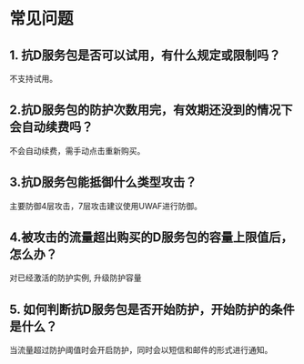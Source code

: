 # 常见问题

## 1. 抗D服务包是否可以试用，有什么规定或限制吗？

不支持试用。

## 2.抗D服务包的防护次数用完，有效期还没到的情况下会自动续费吗？

不会自动续费，需手动点击重新购买。

##  3.抗D服务包能抵御什么类型攻击？

主要防御4层攻击，7层攻击建议使用UWAF进行防御。

## 4.被攻击的流量超出购买的D服务包的容量上限值后，怎么办？

对已经激活的防护实例,  升级防护容量

## 5. 如何判断抗D服务包是否开始防护，开始防护的条件是什么？

当流量超过防护阈值时会开启防护，同时会以短信和邮件的形式进行通知。
